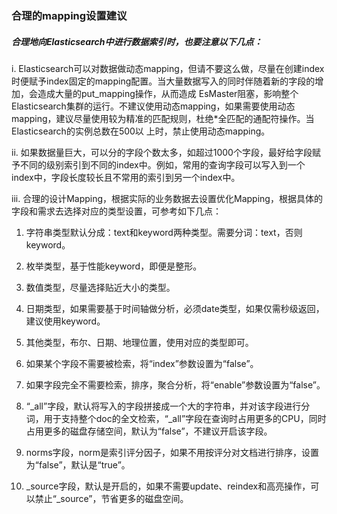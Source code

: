 
### 合理的mapping设置建议
##### 合理地向Elasticsearch中进行数据索引时，也要注意以下几点：


i. Elasticsearch可以对数据做动态mapping，但请不要这么做，尽量在创建index时便赋予index固定的mapping配置。当大量数据写入的同时伴随着新的字段的增加，会造成大量的put_mapping操作，从而造成
EsMaster阻塞，影响整个Elasticsearch集群的运行。不建议使用动态mapping，如果需要使用动态mapping，建议尽量使用较为精准的匹配规则，杜绝*全匹配的通配符操作。当Elasticsearch的实例总数在500以
上时，禁止使用动态mapping。

ii. 如果数据量巨大，可以分的字段个数太多，如超过1000个字段，最好给字段赋予不同的级别索引到不同的index中。例如，常用的查询字段可以写入到一个index中，字段长度较长且不常用的索引到另一个index中。

iii. 合理的设计Mapping，根据实际的业务数据去设置优化Mapping，根据具体的字段和需求去选择对应的类型设置，可参考如下几点：

1. 字符串类型默认分成：text和keyword两种类型。需要分词：text，否则keyword。

2. 枚举类型，基于性能keyword，即便是整形。

3. 数值类型，尽量选择贴近大小的类型。

4. 日期类型，如果需要基于时间轴做分析，必须date类型，如果仅需秒级返回，建议使用keyword。

5. 其他类型，布尔、日期、地理位置，使用对应的类型即可。

6. 如果某个字段不需要被检索，将“index”参数设置为“false”。

7. 如果字段完全不需要检索，排序，聚合分析，将“enable”参数设置为“false”。

8. “_all”字段，默认将写入的字段拼接成一个大的字符串，并对该字段进行分词，用于支持整个doc的全文检索，“_all”字段在查询时占用更多的CPU，同时占用更多的磁盘存储空间，默认为“false”，不建议开启该字段。

9. norms字段，norm是索引评分因子，如果不用按评分对文档进行排序，设置为“false”，默认是“true”。

10. _source字段，默认是开启的，如果不需要update、reindex和高亮操作，可以禁止“_source”，节省更多的磁盘空间。

